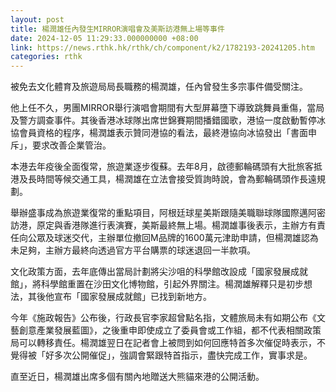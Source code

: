 ```yaml
---
layout: post
title: 楊潤雄任內發生MIRROR演唱會及美斯訪港無上場等事件
date: 2024-12-05 11:29:33.000000000 +08:00
link: https://news.rthk.hk/rthk/ch/component/k2/1782193-20241205.htm
categories: rthk
---
```


被免去文化體育及旅遊局局長職務的楊潤雄，任內曾發生多宗事件備受關注。

他上任不久，男團MIRROR舉行演唱會期間有大型屏幕墮下導致跳舞員重傷，當局及警方調查事件。其後香港冰球隊出席世錦賽期間播錯國歌，港協一度啟動暫停冰協會員資格的程序，楊潤雄表示贊同港協的看法，最終港協向冰協發出「書面申斥」，要求改善企業管治。

本港去年疫後全面復常，旅遊業逐步復蘇。去年8月，啟德郵輪碼頭有大批旅客抵港及長時間等候交通工具，楊潤雄在立法會接受質詢時說，會為郵輪碼頭作長遠規劃。

舉辦盛事成為旅遊業復常的重點項目，阿根廷球星美斯跟隨美職聯球隊國際邁阿密訪港，原定與香港隊進行表演賽，美斯最終無上場。楊潤雄事後表示，主辦方有責任向公眾及球迷交代，主辦單位撤回M品牌的1600萬元津助申請，但楊潤雄認為未足夠，主辦方最終向透過官方平台購票的球迷退回一半款項。

文化政策方面，去年底傳出當局計劃將尖沙咀的科學館改設成「國家發展成就館」，將科學館重置在沙田文化博物館，引起外界關注。楊潤雄解釋只是初步想法，其後他宣布「國家發展成就館」已找到新地方。

今年《施政報告》公布後，行政長官李家超曾點名指，文體旅局未有如期公布《文藝創意產業發展藍圖》，之後重申即使成立了委員會或工作組，都不代表相關政策局可以轉移責任。楊潤雄翌日在記者會上被問到如何回應特首多次催促時表示，不覺得被「好多次公開催促」，強調會緊跟特首指示，盡快完成工作，實事求是。

直至近日，楊潤雄出席多個有關內地贈送大熊貓來港的公開活動。
